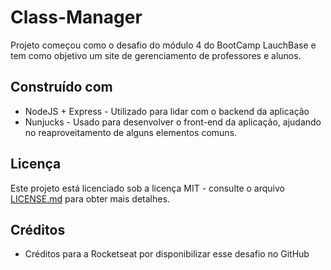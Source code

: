# Class-Manager

Projeto começou como o desafio do módulo 4 do BootCamp LauchBase e tem como objetivo um site de gerenciamento de professores e alunos.

## Construído com

* NodeJS + Express - Utilizado para lidar com o backend da aplicação
* Nunjucks - Usado para desenvolver o front-end da aplicação, ajudando no reaproveitamento de alguns elementos comuns.

## Licença

Este projeto está licenciado sob a licença MIT - consulte o arquivo [LICENSE.md](LICENSE.md) para obter mais detalhes.

## Créditos

* Créditos para a Rocketseat por disponibilizar esse desafio no GitHub
